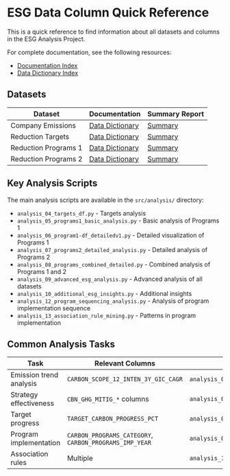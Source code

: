 # ESG Data Column Quick Reference

This is a quick reference to find information about all datasets and columns in the ESG Analysis Project.

For complete documentation, see the following resources:

- [Documentation Index](../docs/index.md)
- [Data Dictionary Index](../docs/data_dictionaries/index.md)

## Datasets

| Dataset | Documentation | Summary Report |
|---------|---------------|----------------|
| Company Emissions | [Data Dictionary](../docs/data_dictionaries/company_emissions_data.md) | [Summary](../reports/01_emissions_analysis.md) |
| Reduction Targets | [Data Dictionary](../docs/data_dictionaries/targets_data.md) | [Summary](../reports/02_targets_analysis.md) |
| Reduction Programs 1 | [Data Dictionary](../docs/data_dictionaries/programs1_data.md) | [Summary](../reports/03_programs1_analysis.md) |
| Reduction Programs 2 | [Data Dictionary](../docs/data_dictionaries/programs2_data.md) | [Summary](../reports/04_programs2_detailed_analysis.md) |

## Key Analysis Scripts

The main analysis scripts are available in the `src/analysis/` directory:

- `analysis_04_targets_df.py` - Targets analysis
- `analysis_05_programs1_basic_analysis.py` - Basic analysis of Programs 1
- `analysis_06_program1-df_detailedv1.py` - Detailed visualization of Programs 1
- `analysis_07_programs2_detailed_analysis.py` - Detailed analysis of Programs 2
- `analysis_08_programs_combined_detailed.py` - Combined analysis of Programs 1 and 2
- `analysis_09_advanced_esg_analysis.py` - Advanced analysis of all datasets
- `analysis_10_additional_esg_insights.py` - Additional insights
- `analysis_12_program_sequencing_analysis.py` - Analysis of program implementation sequence
- `analysis_13_association_rule_mining.py` - Patterns in program implementation

## Common Analysis Tasks

| Task | Relevant Columns | Example Script |
|------|------------------|----------------|
| Emission trend analysis | `CARBON_SCOPE_12_INTEN_3Y_GIC_CAGR` | `analysis_09_advanced_esg_analysis.py` |
| Strategy effectiveness | `CBN_GHG_MITIG_*` columns | `analysis_06_program1-df_detailedv1.py` |
| Target progress | `TARGET_CARBON_PROGRESS_PCT` | `analysis_04_targets_df.py` |
| Program implementation | `CARBON_PROGRAMS_CATEGORY`, `CARBON_PROGRAMS_IMP_YEAR` | `analysis_07_programs2_detailed_analysis.py` |
| Association rules | Multiple | `analysis_13_association_rule_mining.py` | 